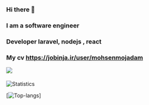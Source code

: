 ### Hi there 👋

### I am a software engineer
### Developer laravel, nodejs , react
### My cv https://jobinja.ir/user/mohsenmojadam
<a>
<!-- <img align="center" src="https://thumb.jobinjacdn.com/2EwXKIrSpaqdv8BcsWiDkQrACC0=/256x256/filters:strip_exif():format(jpeg)/https://storage.jobinjacdn.com/other/js_avatar_image_blob/beb40c47-988d-481b-93d3-e8d9ae32147b/1_main.png" />
</a> -->
<a href="https://github.com/mohsenmojadam2019">
<img align="center" src="https://github-readme-stats.vercel.app/api?username=mohsenmojadam2019&theme=dracula&show_icons=true&count_private=true&include_all_commits=true" /></a>
<!-- <a href="https://github.com/mohsenmojadam2019">
<img align="center" src="https://github-readme-stats.vercel.app/api/top-langs/?username=mohsenmojadam2019&theme=dracula" />
</a> -->

####
<!-- [![GitHub stats](https://github-readme-stats.vercel.app/api?username=mohsenmojadam2019&show_icons=true&theme=dracula&hide_border=true)] -->
![Statistics](https://github-profile-summary-cards.vercel.app/api/cards/profile-details?username=mohsenmojadam2019&theme=solarized_dark)
<!-- ![Commits per day per hour (UTC)](https://github-profile-summary-cards.vercel.app/api/cards/productive-time?username=mohsenmojadam2019&theme=solarized_dark) -->
[![Top-langs](https://github-readme-stats.vercel.app/api/top-langs/?username=mohsenmojadam2019&langs_count=10&layout=compact&card_width=445&theme=dracula&hide_border=true)]
